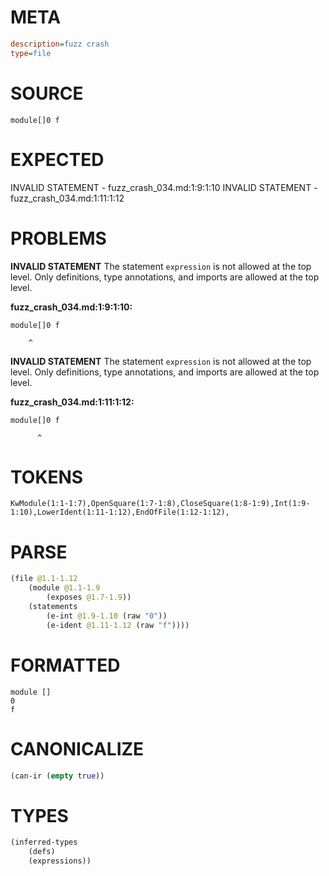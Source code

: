 # META
~~~ini
description=fuzz crash
type=file
~~~
# SOURCE
~~~roc
module[]0 f
~~~
# EXPECTED
INVALID STATEMENT - fuzz_crash_034.md:1:9:1:10
INVALID STATEMENT - fuzz_crash_034.md:1:11:1:12
# PROBLEMS
**INVALID STATEMENT**
The statement `expression` is not allowed at the top level.
Only definitions, type annotations, and imports are allowed at the top level.

**fuzz_crash_034.md:1:9:1:10:**
```roc
module[]0 f
```
        ^


**INVALID STATEMENT**
The statement `expression` is not allowed at the top level.
Only definitions, type annotations, and imports are allowed at the top level.

**fuzz_crash_034.md:1:11:1:12:**
```roc
module[]0 f
```
          ^


# TOKENS
~~~zig
KwModule(1:1-1:7),OpenSquare(1:7-1:8),CloseSquare(1:8-1:9),Int(1:9-1:10),LowerIdent(1:11-1:12),EndOfFile(1:12-1:12),
~~~
# PARSE
~~~clojure
(file @1.1-1.12
	(module @1.1-1.9
		(exposes @1.7-1.9))
	(statements
		(e-int @1.9-1.10 (raw "0"))
		(e-ident @1.11-1.12 (raw "f"))))
~~~
# FORMATTED
~~~roc
module []
0
f
~~~
# CANONICALIZE
~~~clojure
(can-ir (empty true))
~~~
# TYPES
~~~clojure
(inferred-types
	(defs)
	(expressions))
~~~
